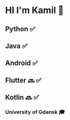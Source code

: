 # HI I'm Kamil 👋

## Python :white_check_mark:
## Java :white_check_mark:
## Android :white_check_mark:
## Flutter :soon: :white_check_mark:
## Kotlin :soon: :white_check_mark:

### University of Gdansk :mortar_board:
